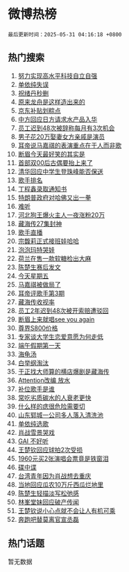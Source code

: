 # 微博热榜

`最后更新时间：2025-05-31 04:16:18 +0800`

## 热门搜索

1. [努力实现高水平科技自立自强](https://m.weibo.cn/search?containerid=100103type%3D1%26t%3D10%26q%3D%23%E5%8A%AA%E5%8A%9B%E5%AE%9E%E7%8E%B0%E9%AB%98%E6%B0%B4%E5%B9%B3%E7%A7%91%E6%8A%80%E8%87%AA%E7%AB%8B%E8%87%AA%E5%BC%BA%23&stream_entry_id=51&isnewpage=1&extparam=seat%3D1%26cate%3D10103%26q%3D%2523%25E5%258A%25AA%25E5%258A%259B%25E5%25AE%259E%25E7%258E%25B0%25E9%25AB%2598%25E6%25B0%25B4%25E5%25B9%25B3%25E7%25A7%2591%25E6%258A%2580%25E8%2587%25AA%25E7%25AB%258B%25E8%2587%25AA%25E5%25BC%25BA%2523%26stream_entry_id%3D51%26pos%3D0%26dgr%3D0%26c_type%3D51%26filter_type%3Drealtimehot%26display_time%3D1748636176%26pre_seqid%3D174863617690203278136)
1. [单依纯失误](https://m.weibo.cn/search?containerid=100103type%3D1%26t%3D10%26q%3D%E5%8D%95%E4%BE%9D%E7%BA%AF%E5%A4%B1%E8%AF%AF&stream_entry_id=31&isnewpage=1&extparam=seat%3D1%26cate%3D5001%26q%3D%25E5%258D%2595%25E4%25BE%259D%25E7%25BA%25AF%25E5%25A4%25B1%25E8%25AF%25AF%26dgr%3D0%26pos%3D0%26realpos%3D1%26band_rank%3D1%26stream_entry_id%3D31%26filter_type%3Drealtimehot%26flag%3D2%26c_type%3D31%26lcate%3D5001%26display_time%3D1748636176%26pre_seqid%3D174863617690203278136)
1. [祝绪丹秒删](https://m.weibo.cn/search?containerid=100103type%3D1%26t%3D10%26q%3D%E7%A5%9D%E7%BB%AA%E4%B8%B9%E7%A7%92%E5%88%A0&stream_entry_id=31&isnewpage=1&extparam=seat%3D1%26cate%3D5001%26q%3D%25E7%25A5%259D%25E7%25BB%25AA%25E4%25B8%25B9%25E7%25A7%2592%25E5%2588%25A0%26dgr%3D0%26pos%3D1%26realpos%3D2%26band_rank%3D2%26stream_entry_id%3D31%26filter_type%3Drealtimehot%26flag%3D2%26c_type%3D31%26lcate%3D5001%26display_time%3D1748636176%26pre_seqid%3D174863617690203278136)
1. [原来龙舟是这样造出来的](https://m.weibo.cn/search?containerid=100103type%3D1%26t%3D10%26q%3D%23%E5%8E%9F%E6%9D%A5%E9%BE%99%E8%88%9F%E6%98%AF%E8%BF%99%E6%A0%B7%E9%80%A0%E5%87%BA%E6%9D%A5%E7%9A%84%23&stream_entry_id=31&isnewpage=1&extparam=seat%3D1%26cate%3D5001%26q%3D%2523%25E5%258E%259F%25E6%259D%25A5%25E9%25BE%2599%25E8%2588%259F%25E6%2598%25AF%25E8%25BF%2599%25E6%25A0%25B7%25E9%2580%25A0%25E5%2587%25BA%25E6%259D%25A5%25E7%259A%2584%2523%26dgr%3D0%26pos%3D2%26realpos%3D3%26band_rank%3D3%26stream_entry_id%3D31%26filter_type%3Drealtimehot%26flag%3D0%26c_type%3D31%26lcate%3D5001%26display_time%3D1748636176%26pre_seqid%3D174863617690203278136)
1. [京东补贴划粽点](https://m.weibo.cn/search?containerid=100103type%3D1%26t%3D10%26q%3D%23%E4%BA%AC%E4%B8%9C%E8%A1%A5%E8%B4%B4%E5%88%92%E7%B2%BD%E7%82%B9%23&stream_entry_id=31&isnewpage=1&extparam=seat%3D1%26cate%3D5001%26is_ad_pos%3D1%26q%3D%2523%25E4%25BA%25AC%25E4%25B8%259C%25E8%25A1%25A5%25E8%25B4%25B4%25E5%2588%2592%25E7%25B2%25BD%25E7%2582%25B9%2523%26stream_entry_id%3D31%26adid%3D288505%26dgr%3D0%26band_rank%3D4%26topic_ad%3D1%26filter_type%3Drealtimehot%26pos%3D3%26c_type%3D31%26lcate%3D5001%26display_time%3D1748636176%26pre_seqid%3D174863617690203278136)
1. [中方回应日方请求水产品入华](https://m.weibo.cn/search?containerid=100103type%3D1%26t%3D10%26q%3D%23%E4%B8%AD%E6%96%B9%E5%9B%9E%E5%BA%94%E6%97%A5%E6%96%B9%E8%AF%B7%E6%B1%82%E6%B0%B4%E4%BA%A7%E5%93%81%E5%85%A5%E5%8D%8E%23&stream_entry_id=31&isnewpage=1&extparam=seat%3D1%26cate%3D5001%26q%3D%2523%25E4%25B8%25AD%25E6%2596%25B9%25E5%259B%259E%25E5%25BA%2594%25E6%2597%25A5%25E6%2596%25B9%25E8%25AF%25B7%25E6%25B1%2582%25E6%25B0%25B4%25E4%25BA%25A7%25E5%2593%2581%25E5%2585%25A5%25E5%258D%258E%2523%26dgr%3D0%26pos%3D4%26realpos%3D4%26band_rank%3D4%26stream_entry_id%3D31%26filter_type%3Drealtimehot%26flag%3D0%26c_type%3D31%26lcate%3D5001%26display_time%3D1748636176%26pre_seqid%3D174863617690203278136)
1. [员工迟到48次被辞称每月有3次机会](https://m.weibo.cn/search?containerid=100103type%3D1%26t%3D10%26q%3D%23%E5%91%98%E5%B7%A5%E8%BF%9F%E5%88%B048%E6%AC%A1%E8%A2%AB%E8%BE%9E%E7%A7%B0%E6%AF%8F%E6%9C%88%E6%9C%893%E6%AC%A1%E6%9C%BA%E4%BC%9A%23&stream_entry_id=31&isnewpage=1&extparam=seat%3D1%26cate%3D5001%26q%3D%2523%25E5%2591%2598%25E5%25B7%25A5%25E8%25BF%259F%25E5%2588%25B048%25E6%25AC%25A1%25E8%25A2%25AB%25E8%25BE%259E%25E7%25A7%25B0%25E6%25AF%258F%25E6%259C%2588%25E6%259C%25893%25E6%25AC%25A1%25E6%259C%25BA%25E4%25BC%259A%2523%26dgr%3D0%26pos%3D5%26realpos%3D5%26band_rank%3D5%26stream_entry_id%3D31%26filter_type%3Drealtimehot%26flag%3D0%26c_type%3D31%26lcate%3D5001%26display_time%3D1748636176%26pre_seqid%3D174863617690203278136)
1. [男子花20万娶妻女方亲戚是演员](https://m.weibo.cn/search?containerid=100103type%3D1%26t%3D10%26q%3D%23%E7%94%B7%E5%AD%90%E8%8A%B120%E4%B8%87%E5%A8%B6%E5%A6%BB%E5%A5%B3%E6%96%B9%E4%BA%B2%E6%88%9A%E6%98%AF%E6%BC%94%E5%91%98%23&stream_entry_id=31&isnewpage=1&extparam=seat%3D1%26cate%3D5001%26q%3D%2523%25E7%2594%25B7%25E5%25AD%2590%25E8%258A%25B120%25E4%25B8%2587%25E5%25A8%25B6%25E5%25A6%25BB%25E5%25A5%25B3%25E6%2596%25B9%25E4%25BA%25B2%25E6%2588%259A%25E6%2598%25AF%25E6%25BC%2594%25E5%2591%2598%2523%26dgr%3D0%26pos%3D6%26realpos%3D6%26band_rank%3D6%26stream_entry_id%3D31%26filter_type%3Drealtimehot%26flag%3D0%26c_type%3D31%26lcate%3D5001%26display_time%3D1748636176%26pre_seqid%3D174863617690203278136)
1. [耳帝说马嘉祺的表演重点在于人而非歌](https://m.weibo.cn/search?containerid=100103type%3D1%26t%3D10%26q%3D%23%E8%80%B3%E5%B8%9D%E8%AF%B4%E9%A9%AC%E5%98%89%E7%A5%BA%E7%9A%84%E8%A1%A8%E6%BC%94%E9%87%8D%E7%82%B9%E5%9C%A8%E4%BA%8E%E4%BA%BA%E8%80%8C%E9%9D%9E%E6%AD%8C%23&stream_entry_id=31&isnewpage=1&extparam=seat%3D1%26cate%3D5001%26q%3D%2523%25E8%2580%25B3%25E5%25B8%259D%25E8%25AF%25B4%25E9%25A9%25AC%25E5%2598%2589%25E7%25A5%25BA%25E7%259A%2584%25E8%25A1%25A8%25E6%25BC%2594%25E9%2587%258D%25E7%2582%25B9%25E5%259C%25A8%25E4%25BA%258E%25E4%25BA%25BA%25E8%2580%258C%25E9%259D%259E%25E6%25AD%258C%2523%26dgr%3D0%26pos%3D7%26realpos%3D7%26band_rank%3D7%26stream_entry_id%3D31%26filter_type%3Drealtimehot%26flag%3D2%26c_type%3D31%26lcate%3D5001%26display_time%3D1748636176%26pre_seqid%3D174863617690203278136)
1. [断眉今天最好笑的其实是](https://m.weibo.cn/search?containerid=100103type%3D1%26t%3D10%26q%3D%E6%96%AD%E7%9C%89%E4%BB%8A%E5%A4%A9%E6%9C%80%E5%A5%BD%E7%AC%91%E7%9A%84%E5%85%B6%E5%AE%9E%E6%98%AF&stream_entry_id=31&isnewpage=1&extparam=seat%3D1%26cate%3D5001%26q%3D%25E6%2596%25AD%25E7%259C%2589%25E4%25BB%258A%25E5%25A4%25A9%25E6%259C%2580%25E5%25A5%25BD%25E7%25AC%2591%25E7%259A%2584%25E5%2585%25B6%25E5%25AE%259E%25E6%2598%25AF%26dgr%3D0%26pos%3D8%26realpos%3D8%26band_rank%3D8%26stream_entry_id%3D31%26filter_type%3Drealtimehot%26flag%3D2%26c_type%3D31%26lcate%3D5001%26display_time%3D1748636176%26pre_seqid%3D174863617690203278136)
1. [首部双00后古偶要抬上来了](https://m.weibo.cn/search?containerid=100103type%3D1%26t%3D10%26q%3D%E9%A6%96%E9%83%A8%E5%8F%8C00%E5%90%8E%E5%8F%A4%E5%81%B6%E8%A6%81%E6%8A%AC%E4%B8%8A%E6%9D%A5%E4%BA%86&stream_entry_id=31&isnewpage=1&extparam=seat%3D1%26cate%3D5001%26q%3D%25E9%25A6%2596%25E9%2583%25A8%25E5%258F%258C00%25E5%2590%258E%25E5%258F%25A4%25E5%2581%25B6%25E8%25A6%2581%25E6%258A%25AC%25E4%25B8%258A%25E6%259D%25A5%25E4%25BA%2586%26dgr%3D0%26pos%3D9%26realpos%3D9%26band_rank%3D9%26stream_entry_id%3D31%26filter_type%3Drealtimehot%26flag%3D2%26c_type%3D31%26lcate%3D5001%26display_time%3D1748636176%26pre_seqid%3D174863617690203278136)
1. [清华回应中学生登珠峰能否保送](https://m.weibo.cn/search?containerid=100103type%3D1%26t%3D10%26q%3D%23%E6%B8%85%E5%8D%8E%E5%9B%9E%E5%BA%94%E4%B8%AD%E5%AD%A6%E7%94%9F%E7%99%BB%E7%8F%A0%E5%B3%B0%E8%83%BD%E5%90%A6%E4%BF%9D%E9%80%81%23&stream_entry_id=31&isnewpage=1&extparam=seat%3D1%26cate%3D5001%26q%3D%2523%25E6%25B8%2585%25E5%258D%258E%25E5%259B%259E%25E5%25BA%2594%25E4%25B8%25AD%25E5%25AD%25A6%25E7%2594%259F%25E7%2599%25BB%25E7%258F%25A0%25E5%25B3%25B0%25E8%2583%25BD%25E5%2590%25A6%25E4%25BF%259D%25E9%2580%2581%2523%26dgr%3D0%26pos%3D10%26realpos%3D10%26band_rank%3D10%26stream_entry_id%3D31%26filter_type%3Drealtimehot%26flag%3D0%26c_type%3D31%26lcate%3D5001%26display_time%3D1748636176%26pre_seqid%3D174863617690203278136)
1. [歌手排名](https://m.weibo.cn/search?containerid=100103type%3D1%26t%3D10%26q%3D%E6%AD%8C%E6%89%8B%E6%8E%92%E5%90%8D&stream_entry_id=31&isnewpage=1&extparam=seat%3D1%26cate%3D5001%26q%3D%25E6%25AD%258C%25E6%2589%258B%25E6%258E%2592%25E5%2590%258D%26dgr%3D0%26pos%3D11%26realpos%3D11%26band_rank%3D11%26stream_entry_id%3D31%26filter_type%3Drealtimehot%26flag%3D0%26c_type%3D31%26lcate%3D5001%26display_time%3D1748636176%26pre_seqid%3D174863617690203278136)
1. [丁程鑫录取通知书](https://m.weibo.cn/search?containerid=100103type%3D1%26t%3D10%26q%3D%23%E4%B8%81%E7%A8%8B%E9%91%AB%E5%BD%95%E5%8F%96%E9%80%9A%E7%9F%A5%E4%B9%A6%23&stream_entry_id=31&isnewpage=1&extparam=seat%3D1%26cate%3D5001%26q%3D%2523%25E4%25B8%2581%25E7%25A8%258B%25E9%2591%25AB%25E5%25BD%2595%25E5%258F%2596%25E9%2580%259A%25E7%259F%25A5%25E4%25B9%25A6%2523%26dgr%3D0%26pos%3D12%26realpos%3D12%26band_rank%3D12%26stream_entry_id%3D31%26filter_type%3Drealtimehot%26flag%3D2%26c_type%3D31%26lcate%3D5001%26display_time%3D1748636176%26pre_seqid%3D174863617690203278136)
1. [特朗普政府对哈佛又出一拳](https://m.weibo.cn/search?containerid=100103type%3D1%26t%3D10%26q%3D%23%E7%89%B9%E6%9C%97%E6%99%AE%E6%94%BF%E5%BA%9C%E5%AF%B9%E5%93%88%E4%BD%9B%E5%8F%88%E5%87%BA%E4%B8%80%E6%8B%B3%23&stream_entry_id=31&isnewpage=1&extparam=seat%3D1%26cate%3D5001%26q%3D%2523%25E7%2589%25B9%25E6%259C%2597%25E6%2599%25AE%25E6%2594%25BF%25E5%25BA%259C%25E5%25AF%25B9%25E5%2593%2588%25E4%25BD%259B%25E5%258F%2588%25E5%2587%25BA%25E4%25B8%2580%25E6%258B%25B3%2523%26dgr%3D0%26pos%3D13%26realpos%3D13%26band_rank%3D13%26stream_entry_id%3D31%26filter_type%3Drealtimehot%26flag%3D0%26c_type%3D31%26lcate%3D5001%26display_time%3D1748636176%26pre_seqid%3D174863617690203278136)
1. [难听](https://m.weibo.cn/search?containerid=100103type%3D1%26t%3D10%26q%3D%E9%9A%BE%E5%90%AC&stream_entry_id=31&isnewpage=1&extparam=seat%3D1%26cate%3D5001%26q%3D%25E9%259A%25BE%25E5%2590%25AC%26dgr%3D0%26pos%3D14%26realpos%3D14%26band_rank%3D14%26stream_entry_id%3D31%26filter_type%3Drealtimehot%26flag%3D0%26c_type%3D31%26lcate%3D5001%26display_time%3D1748636176%26pre_seqid%3D174863617690203278136)
1. [河北狗王爆火主人一夜涨粉20万](https://m.weibo.cn/search?containerid=100103type%3D1%26t%3D10%26q%3D%23%E6%B2%B3%E5%8C%97%E7%8B%97%E7%8E%8B%E7%88%86%E7%81%AB%E4%B8%BB%E4%BA%BA%E4%B8%80%E5%A4%9C%E6%B6%A8%E7%B2%8920%E4%B8%87%23&stream_entry_id=31&isnewpage=1&extparam=seat%3D1%26cate%3D5001%26q%3D%2523%25E6%25B2%25B3%25E5%258C%2597%25E7%258B%2597%25E7%258E%258B%25E7%2588%2586%25E7%2581%25AB%25E4%25B8%25BB%25E4%25BA%25BA%25E4%25B8%2580%25E5%25A4%259C%25E6%25B6%25A8%25E7%25B2%258920%25E4%25B8%2587%2523%26dgr%3D0%26pos%3D15%26realpos%3D15%26band_rank%3D15%26stream_entry_id%3D31%26filter_type%3Drealtimehot%26flag%3D0%26c_type%3D31%26lcate%3D5001%26display_time%3D1748636176%26pre_seqid%3D174863617690203278136)
1. [藏海传27集封神](https://m.weibo.cn/search?containerid=100103type%3D1%26t%3D10%26q%3D%23%E8%97%8F%E6%B5%B7%E4%BC%A027%E9%9B%86%E5%B0%81%E7%A5%9E%23&stream_entry_id=31&isnewpage=1&extparam=seat%3D1%26cate%3D5001%26q%3D%2523%25E8%2597%258F%25E6%25B5%25B7%25E4%25BC%25A027%25E9%259B%2586%25E5%25B0%2581%25E7%25A5%259E%2523%26dgr%3D0%26pos%3D16%26realpos%3D16%26band_rank%3D16%26stream_entry_id%3D31%26filter_type%3Drealtimehot%26flag%3D0%26c_type%3D31%26lcate%3D5001%26display_time%3D1748636176%26pre_seqid%3D174863617690203278136)
1. [歌手直播](https://m.weibo.cn/search?containerid=100103type%3D1%26t%3D10%26q%3D%E6%AD%8C%E6%89%8B%E7%9B%B4%E6%92%AD&stream_entry_id=31&isnewpage=1&extparam=seat%3D1%26cate%3D5001%26q%3D%25E6%25AD%258C%25E6%2589%258B%25E7%259B%25B4%25E6%2592%25AD%26dgr%3D0%26pos%3D17%26realpos%3D17%26band_rank%3D17%26stream_entry_id%3D31%26filter_type%3Drealtimehot%26flag%3D0%26c_type%3D31%26lcate%3D5001%26display_time%3D1748636176%26pre_seqid%3D174863617690203278136)
1. [宗馥莉正式接班娃哈哈](https://m.weibo.cn/search?containerid=100103type%3D1%26t%3D10%26q%3D%23%E5%AE%97%E9%A6%A5%E8%8E%89%E6%AD%A3%E5%BC%8F%E6%8E%A5%E7%8F%AD%E5%A8%83%E5%93%88%E5%93%88%23&stream_entry_id=31&isnewpage=1&extparam=seat%3D1%26cate%3D5001%26q%3D%2523%25E5%25AE%2597%25E9%25A6%25A5%25E8%258E%2589%25E6%25AD%25A3%25E5%25BC%258F%25E6%258E%25A5%25E7%258F%25AD%25E5%25A8%2583%25E5%2593%2588%25E5%2593%2588%2523%26dgr%3D0%26pos%3D18%26realpos%3D18%26band_rank%3D18%26stream_entry_id%3D31%26filter_type%3Drealtimehot%26flag%3D0%26c_type%3D31%26lcate%3D5001%26display_time%3D1748636176%26pre_seqid%3D174863617690203278136)
1. [泡泡玛特哭娃](https://m.weibo.cn/search?containerid=100103type%3D1%26t%3D10%26q%3D%E6%B3%A1%E6%B3%A1%E7%8E%9B%E7%89%B9%E5%93%AD%E5%A8%83&stream_entry_id=31&isnewpage=1&extparam=seat%3D1%26cate%3D5001%26q%3D%25E6%25B3%25A1%25E6%25B3%25A1%25E7%258E%259B%25E7%2589%25B9%25E5%2593%25AD%25E5%25A8%2583%26dgr%3D0%26pos%3D19%26realpos%3D19%26band_rank%3D19%26stream_entry_id%3D31%26filter_type%3Drealtimehot%26flag%3D0%26c_type%3D31%26lcate%3D5001%26display_time%3D1748636176%26pre_seqid%3D174863617690203278136)
1. [荷兰在售一款软糖检出大麻](https://m.weibo.cn/search?containerid=100103type%3D1%26t%3D10%26q%3D%23%E8%8D%B7%E5%85%B0%E5%9C%A8%E5%94%AE%E4%B8%80%E6%AC%BE%E8%BD%AF%E7%B3%96%E6%A3%80%E5%87%BA%E5%A4%A7%E9%BA%BB%23&stream_entry_id=31&isnewpage=1&extparam=seat%3D1%26cate%3D5001%26q%3D%2523%25E8%258D%25B7%25E5%2585%25B0%25E5%259C%25A8%25E5%2594%25AE%25E4%25B8%2580%25E6%25AC%25BE%25E8%25BD%25AF%25E7%25B3%2596%25E6%25A3%2580%25E5%2587%25BA%25E5%25A4%25A7%25E9%25BA%25BB%2523%26dgr%3D0%26pos%3D20%26realpos%3D20%26band_rank%3D20%26stream_entry_id%3D31%26filter_type%3Drealtimehot%26flag%3D1%26c_type%3D31%26lcate%3D5001%26display_time%3D1748636176%26pre_seqid%3D174863617690203278136)
1. [陈楚生赛后发文](https://m.weibo.cn/search?containerid=100103type%3D1%26t%3D10%26q%3D%23%E9%99%88%E6%A5%9A%E7%94%9F%E8%B5%9B%E5%90%8E%E5%8F%91%E6%96%87%23&stream_entry_id=31&isnewpage=1&extparam=seat%3D1%26cate%3D5001%26q%3D%2523%25E9%2599%2588%25E6%25A5%259A%25E7%2594%259F%25E8%25B5%259B%25E5%2590%258E%25E5%258F%2591%25E6%2596%2587%2523%26dgr%3D0%26pos%3D21%26realpos%3D21%26band_rank%3D21%26stream_entry_id%3D31%26filter_type%3Drealtimehot%26flag%3D0%26c_type%3D31%26lcate%3D5001%26display_time%3D1748636176%26pre_seqid%3D174863617690203278136)
1. [今天星期五](https://m.weibo.cn/search?containerid=100103type%3D1%26t%3D10%26q%3D%23%E4%BB%8A%E5%A4%A9%E6%98%9F%E6%9C%9F%E4%BA%94%23&stream_entry_id=31&isnewpage=1&extparam=seat%3D1%26cate%3D5001%26q%3D%2523%25E4%25BB%258A%25E5%25A4%25A9%25E6%2598%259F%25E6%259C%259F%25E4%25BA%2594%2523%26dgr%3D0%26pos%3D22%26realpos%3D22%26band_rank%3D22%26stream_entry_id%3D31%26filter_type%3Drealtimehot%26flag%3D0%26c_type%3D31%26lcate%3D5001%26display_time%3D1748636176%26pre_seqid%3D174863617690203278136)
1. [马嘉祺被做局了](https://m.weibo.cn/search?containerid=100103type%3D1%26t%3D10%26q%3D%E9%A9%AC%E5%98%89%E7%A5%BA%E8%A2%AB%E5%81%9A%E5%B1%80%E4%BA%86&stream_entry_id=31&isnewpage=1&extparam=seat%3D1%26cate%3D5001%26q%3D%25E9%25A9%25AC%25E5%2598%2589%25E7%25A5%25BA%25E8%25A2%25AB%25E5%2581%259A%25E5%25B1%2580%25E4%25BA%2586%26dgr%3D0%26pos%3D23%26realpos%3D23%26band_rank%3D23%26stream_entry_id%3D31%26filter_type%3Drealtimehot%26flag%3D0%26c_type%3D31%26lcate%3D5001%26display_time%3D1748636176%26pre_seqid%3D174863617690203278136)
1. [耳帝评歌手第3期](https://m.weibo.cn/search?containerid=100103type%3D1%26t%3D10%26q%3D%E8%80%B3%E5%B8%9D%E8%AF%84%E6%AD%8C%E6%89%8B%E7%AC%AC3%E6%9C%9F&stream_entry_id=31&isnewpage=1&extparam=seat%3D1%26cate%3D5001%26q%3D%25E8%2580%25B3%25E5%25B8%259D%25E8%25AF%2584%25E6%25AD%258C%25E6%2589%258B%25E7%25AC%25AC3%25E6%259C%259F%26dgr%3D0%26pos%3D24%26realpos%3D24%26band_rank%3D24%26stream_entry_id%3D31%26filter_type%3Drealtimehot%26flag%3D0%26c_type%3D31%26lcate%3D5001%26display_time%3D1748636176%26pre_seqid%3D174863617690203278136)
1. [藏海传收视率](https://m.weibo.cn/search?containerid=100103type%3D1%26t%3D10%26q%3D%23%E8%97%8F%E6%B5%B7%E4%BC%A0%E6%94%B6%E8%A7%86%E7%8E%87%23&stream_entry_id=31&isnewpage=1&extparam=seat%3D1%26cate%3D5001%26q%3D%2523%25E8%2597%258F%25E6%25B5%25B7%25E4%25BC%25A0%25E6%2594%25B6%25E8%25A7%2586%25E7%258E%2587%2523%26dgr%3D0%26pos%3D25%26realpos%3D25%26band_rank%3D25%26stream_entry_id%3D31%26filter_type%3Drealtimehot%26flag%3D0%26c_type%3D31%26lcate%3D5001%26display_time%3D1748636176%26pre_seqid%3D174863617690203278136)
1. [员工2年迟到48次被开索赔遭驳回](https://m.weibo.cn/search?containerid=100103type%3D1%26t%3D10%26q%3D%23%E5%91%98%E5%B7%A52%E5%B9%B4%E8%BF%9F%E5%88%B048%E6%AC%A1%E8%A2%AB%E5%BC%80%E7%B4%A2%E8%B5%94%E9%81%AD%E9%A9%B3%E5%9B%9E%23&stream_entry_id=31&isnewpage=1&extparam=seat%3D1%26cate%3D5001%26q%3D%2523%25E5%2591%2598%25E5%25B7%25A52%25E5%25B9%25B4%25E8%25BF%259F%25E5%2588%25B048%25E6%25AC%25A1%25E8%25A2%25AB%25E5%25BC%2580%25E7%25B4%25A2%25E8%25B5%2594%25E9%2581%25AD%25E9%25A9%25B3%25E5%259B%259E%2523%26dgr%3D0%26pos%3D26%26realpos%3D26%26band_rank%3D26%26stream_entry_id%3D31%26filter_type%3Drealtimehot%26flag%3D0%26c_type%3D31%26lcate%3D5001%26display_time%3D1748636176%26pre_seqid%3D174863617690203278136)
1. [断眉上来就唱see you again](https://m.weibo.cn/search?containerid=100103type%3D1%26t%3D10%26q%3D%E6%96%AD%E7%9C%89%E4%B8%8A%E6%9D%A5%E5%B0%B1%E5%94%B1see+you+again&stream_entry_id=31&isnewpage=1&extparam=seat%3D1%26cate%3D5001%26q%3D%25E6%2596%25AD%25E7%259C%2589%25E4%25B8%258A%25E6%259D%25A5%25E5%25B0%25B1%25E5%2594%25B1see%2520you%2520again%26dgr%3D0%26pos%3D27%26realpos%3D27%26band_rank%3D27%26stream_entry_id%3D31%26filter_type%3Drealtimehot%26flag%3D0%26c_type%3D31%26lcate%3D5001%26display_time%3D1748636176%26pre_seqid%3D174863617690203278136)
1. [尊界S800价格](https://m.weibo.cn/search?containerid=100103type%3D1%26t%3D10%26q%3D%E5%B0%8A%E7%95%8CS800%E4%BB%B7%E6%A0%BC&stream_entry_id=31&isnewpage=1&extparam=seat%3D1%26cate%3D5001%26q%3D%25E5%25B0%258A%25E7%2595%258CS800%25E4%25BB%25B7%25E6%25A0%25BC%26dgr%3D0%26pos%3D28%26realpos%3D28%26band_rank%3D28%26stream_entry_id%3D31%26filter_type%3Drealtimehot%26flag%3D0%26c_type%3D31%26lcate%3D5001%26display_time%3D1748636176%26pre_seqid%3D174863617690203278136)
1. [专家谈大学生恋爱意愿为何走低](https://m.weibo.cn/search?containerid=100103type%3D1%26t%3D10%26q%3D%23%E4%B8%93%E5%AE%B6%E8%B0%88%E5%A4%A7%E5%AD%A6%E7%94%9F%E6%81%8B%E7%88%B1%E6%84%8F%E6%84%BF%E4%B8%BA%E4%BD%95%E8%B5%B0%E4%BD%8E%23&stream_entry_id=31&isnewpage=1&extparam=seat%3D1%26cate%3D5001%26q%3D%2523%25E4%25B8%2593%25E5%25AE%25B6%25E8%25B0%2588%25E5%25A4%25A7%25E5%25AD%25A6%25E7%2594%259F%25E6%2581%258B%25E7%2588%25B1%25E6%2584%258F%25E6%2584%25BF%25E4%25B8%25BA%25E4%25BD%2595%25E8%25B5%25B0%25E4%25BD%258E%2523%26dgr%3D0%26pos%3D29%26realpos%3D29%26band_rank%3D29%26stream_entry_id%3D31%26filter_type%3Drealtimehot%26flag%3D0%26c_type%3D31%26lcate%3D5001%26display_time%3D1748636176%26pre_seqid%3D174863617690203278136)
1. [端午假期第一天](https://m.weibo.cn/search?containerid=100103type%3D1%26t%3D10%26q%3D%23%E7%AB%AF%E5%8D%88%E5%81%87%E6%9C%9F%E7%AC%AC%E4%B8%80%E5%A4%A9%23&stream_entry_id=31&isnewpage=1&extparam=seat%3D1%26cate%3D5001%26q%3D%2523%25E7%25AB%25AF%25E5%258D%2588%25E5%2581%2587%25E6%259C%259F%25E7%25AC%25AC%25E4%25B8%2580%25E5%25A4%25A9%2523%26dgr%3D0%26pos%3D30%26realpos%3D30%26band_rank%3D30%26stream_entry_id%3D31%26filter_type%3Drealtimehot%26flag%3D0%26c_type%3D31%26lcate%3D5001%26display_time%3D1748636176%26pre_seqid%3D174863617690203278136)
1. [海龟汤](https://m.weibo.cn/search?containerid=100103type%3D1%26t%3D10%26q%3D%E6%B5%B7%E9%BE%9F%E6%B1%A4&stream_entry_id=31&isnewpage=1&extparam=seat%3D1%26cate%3D5001%26q%3D%25E6%25B5%25B7%25E9%25BE%259F%25E6%25B1%25A4%26dgr%3D0%26pos%3D31%26realpos%3D31%26band_rank%3D31%26stream_entry_id%3D31%26filter_type%3Drealtimehot%26flag%3D1%26c_type%3D31%26lcate%3D5001%26display_time%3D1748636176%26pre_seqid%3D174863617690203278136)
1. [白举纲淘汰](https://m.weibo.cn/search?containerid=100103type%3D1%26t%3D10%26q%3D%E7%99%BD%E4%B8%BE%E7%BA%B2%E6%B7%98%E6%B1%B0&stream_entry_id=31&isnewpage=1&extparam=seat%3D1%26cate%3D5001%26q%3D%25E7%2599%25BD%25E4%25B8%25BE%25E7%25BA%25B2%25E6%25B7%2598%25E6%25B1%25B0%26dgr%3D0%26pos%3D32%26realpos%3D32%26band_rank%3D32%26stream_entry_id%3D31%26filter_type%3Drealtimehot%26flag%3D0%26c_type%3D31%26lcate%3D5001%26display_time%3D1748636176%26pre_seqid%3D174863617690203278136)
1. [于正找大师算的横店爆剧是藏海传](https://m.weibo.cn/search?containerid=100103type%3D1%26t%3D10%26q%3D%E4%BA%8E%E6%AD%A3%E6%89%BE%E5%A4%A7%E5%B8%88%E7%AE%97%E7%9A%84%E6%A8%AA%E5%BA%97%E7%88%86%E5%89%A7%E6%98%AF%E8%97%8F%E6%B5%B7%E4%BC%A0&stream_entry_id=31&isnewpage=1&extparam=seat%3D1%26cate%3D5001%26q%3D%25E4%25BA%258E%25E6%25AD%25A3%25E6%2589%25BE%25E5%25A4%25A7%25E5%25B8%2588%25E7%25AE%2597%25E7%259A%2584%25E6%25A8%25AA%25E5%25BA%2597%25E7%2588%2586%25E5%2589%25A7%25E6%2598%25AF%25E8%2597%258F%25E6%25B5%25B7%25E4%25BC%25A0%26dgr%3D0%26pos%3D33%26realpos%3D33%26band_rank%3D33%26stream_entry_id%3D31%26filter_type%3Drealtimehot%26flag%3D0%26c_type%3D31%26lcate%3D5001%26display_time%3D1748636176%26pre_seqid%3D174863617690203278136)
1. [Attention改编 放水](https://m.weibo.cn/search?containerid=100103type%3D1%26t%3D10%26q%3DAttention%E6%94%B9%E7%BC%96+%E6%94%BE%E6%B0%B4&stream_entry_id=31&isnewpage=1&extparam=seat%3D1%26cate%3D5001%26q%3DAttention%25E6%2594%25B9%25E7%25BC%2596%2520%25E6%2594%25BE%25E6%25B0%25B4%26dgr%3D0%26pos%3D34%26realpos%3D34%26band_rank%3D34%26stream_entry_id%3D31%26filter_type%3Drealtimehot%26flag%3D0%26c_type%3D31%26lcate%3D5001%26display_time%3D1748636176%26pre_seqid%3D174863617690203278136)
1. [补位歌手是谁](https://m.weibo.cn/search?containerid=100103type%3D1%26t%3D10%26q%3D%E8%A1%A5%E4%BD%8D%E6%AD%8C%E6%89%8B%E6%98%AF%E8%B0%81&stream_entry_id=31&isnewpage=1&extparam=seat%3D1%26cate%3D5001%26q%3D%25E8%25A1%25A5%25E4%25BD%258D%25E6%25AD%258C%25E6%2589%258B%25E6%2598%25AF%25E8%25B0%2581%26dgr%3D0%26pos%3D35%26realpos%3D35%26band_rank%3D35%26stream_entry_id%3D31%26filter_type%3Drealtimehot%26flag%3D0%26c_type%3D31%26lcate%3D5001%26display_time%3D1748636176%26pre_seqid%3D174863617690203278136)
1. [常吃劣质碳水的人衰老更快](https://m.weibo.cn/search?containerid=100103type%3D1%26t%3D10%26q%3D%23%E5%B8%B8%E5%90%83%E5%8A%A3%E8%B4%A8%E7%A2%B3%E6%B0%B4%E7%9A%84%E4%BA%BA%E8%A1%B0%E8%80%81%E6%9B%B4%E5%BF%AB%23&stream_entry_id=31&isnewpage=1&extparam=seat%3D1%26cate%3D5001%26q%3D%2523%25E5%25B8%25B8%25E5%2590%2583%25E5%258A%25A3%25E8%25B4%25A8%25E7%25A2%25B3%25E6%25B0%25B4%25E7%259A%2584%25E4%25BA%25BA%25E8%25A1%25B0%25E8%2580%2581%25E6%259B%25B4%25E5%25BF%25AB%2523%26dgr%3D0%26pos%3D36%26realpos%3D36%26band_rank%3D36%26stream_entry_id%3D31%26filter_type%3Drealtimehot%26flag%3D0%26c_type%3D31%26lcate%3D5001%26display_time%3D1748636176%26pre_seqid%3D174863617690203278136)
1. [什么样的痣很危险需要切](https://m.weibo.cn/search?containerid=100103type%3D1%26t%3D10%26q%3D%23%E4%BB%80%E4%B9%88%E6%A0%B7%E7%9A%84%E7%97%A3%E5%BE%88%E5%8D%B1%E9%99%A9%E9%9C%80%E8%A6%81%E5%88%87%23&stream_entry_id=31&isnewpage=1&extparam=seat%3D1%26cate%3D5001%26q%3D%2523%25E4%25BB%2580%25E4%25B9%2588%25E6%25A0%25B7%25E7%259A%2584%25E7%2597%25A3%25E5%25BE%2588%25E5%258D%25B1%25E9%2599%25A9%25E9%259C%2580%25E8%25A6%2581%25E5%2588%2587%2523%26dgr%3D0%26pos%3D37%26realpos%3D37%26band_rank%3D37%26stream_entry_id%3D31%26filter_type%3Drealtimehot%26flag%3D0%26c_type%3D31%26lcate%3D5001%26display_time%3D1748636176%26pre_seqid%3D174863617690203278136)
1. [山东郓城一公司多人落入清洗池](https://m.weibo.cn/search?containerid=100103type%3D1%26t%3D10%26q%3D%23%E5%B1%B1%E4%B8%9C%E9%83%93%E5%9F%8E%E4%B8%80%E5%85%AC%E5%8F%B8%E5%A4%9A%E4%BA%BA%E8%90%BD%E5%85%A5%E6%B8%85%E6%B4%97%E6%B1%A0%23&stream_entry_id=31&isnewpage=1&extparam=seat%3D1%26cate%3D5001%26q%3D%2523%25E5%25B1%25B1%25E4%25B8%259C%25E9%2583%2593%25E5%259F%258E%25E4%25B8%2580%25E5%2585%25AC%25E5%258F%25B8%25E5%25A4%259A%25E4%25BA%25BA%25E8%2590%25BD%25E5%2585%25A5%25E6%25B8%2585%25E6%25B4%2597%25E6%25B1%25A0%2523%26dgr%3D0%26pos%3D38%26realpos%3D38%26band_rank%3D38%26stream_entry_id%3D31%26filter_type%3Drealtimehot%26flag%3D0%26c_type%3D31%26lcate%3D5001%26display_time%3D1748636176%26pre_seqid%3D174863617690203278136)
1. [单依纯选歌](https://m.weibo.cn/search?containerid=100103type%3D1%26t%3D10%26q%3D%E5%8D%95%E4%BE%9D%E7%BA%AF%E9%80%89%E6%AD%8C&stream_entry_id=31&isnewpage=1&extparam=seat%3D1%26cate%3D5001%26q%3D%25E5%258D%2595%25E4%25BE%259D%25E7%25BA%25AF%25E9%2580%2589%25E6%25AD%258C%26dgr%3D0%26pos%3D39%26realpos%3D39%26band_rank%3D39%26stream_entry_id%3D31%26filter_type%3Drealtimehot%26flag%3D0%26c_type%3D31%26lcate%3D5001%26display_time%3D1748636176%26pre_seqid%3D174863617690203278136)
1. [肖战雪景哭戏](https://m.weibo.cn/search?containerid=100103type%3D1%26t%3D10%26q%3D%E8%82%96%E6%88%98%E9%9B%AA%E6%99%AF%E5%93%AD%E6%88%8F&stream_entry_id=31&isnewpage=1&extparam=seat%3D1%26cate%3D5001%26q%3D%25E8%2582%2596%25E6%2588%2598%25E9%259B%25AA%25E6%2599%25AF%25E5%2593%25AD%25E6%2588%258F%26dgr%3D0%26pos%3D40%26realpos%3D40%26band_rank%3D40%26stream_entry_id%3D31%26filter_type%3Drealtimehot%26flag%3D0%26c_type%3D31%26lcate%3D5001%26display_time%3D1748636176%26pre_seqid%3D174863617690203278136)
1. [GAI 不好听](https://m.weibo.cn/search?containerid=100103type%3D1%26t%3D10%26q%3DGAI+%E4%B8%8D%E5%A5%BD%E5%90%AC&stream_entry_id=31&isnewpage=1&extparam=seat%3D1%26cate%3D5001%26q%3DGAI%2520%25E4%25B8%258D%25E5%25A5%25BD%25E5%2590%25AC%26dgr%3D0%26pos%3D41%26realpos%3D41%26band_rank%3D41%26stream_entry_id%3D31%26filter_type%3Drealtimehot%26flag%3D0%26c_type%3D31%26lcate%3D5001%26display_time%3D1748636176%26pre_seqid%3D174863617690203278136)
1. [王楚钦回应球拍2次受损](https://m.weibo.cn/search?containerid=100103type%3D1%26t%3D10%26q%3D%23%E7%8E%8B%E6%A5%9A%E9%92%A6%E5%9B%9E%E5%BA%94%E7%90%83%E6%8B%8D2%E6%AC%A1%E5%8F%97%E6%8D%9F%23&stream_entry_id=31&isnewpage=1&extparam=seat%3D1%26cate%3D5001%26q%3D%2523%25E7%258E%258B%25E6%25A5%259A%25E9%2592%25A6%25E5%259B%259E%25E5%25BA%2594%25E7%2590%2583%25E6%258B%258D2%25E6%25AC%25A1%25E5%258F%2597%25E6%258D%259F%2523%26dgr%3D0%26pos%3D42%26realpos%3D42%26band_rank%3D42%26stream_entry_id%3D31%26filter_type%3Drealtimehot%26flag%3D0%26c_type%3D31%26lcate%3D5001%26display_time%3D1748636176%26pre_seqid%3D174863617690203278136)
1. [1960元买2张演唱会票竟是铁窗泪](https://m.weibo.cn/search?containerid=100103type%3D1%26t%3D10%26q%3D%231960%E5%85%83%E4%B9%B02%E5%BC%A0%E6%BC%94%E5%94%B1%E4%BC%9A%E7%A5%A8%E7%AB%9F%E6%98%AF%E9%93%81%E7%AA%97%E6%B3%AA%23&stream_entry_id=31&isnewpage=1&extparam=seat%3D1%26cate%3D5001%26q%3D%25231960%25E5%2585%2583%25E4%25B9%25B02%25E5%25BC%25A0%25E6%25BC%2594%25E5%2594%25B1%25E4%25BC%259A%25E7%25A5%25A8%25E7%25AB%259F%25E6%2598%25AF%25E9%2593%2581%25E7%25AA%2597%25E6%25B3%25AA%2523%26dgr%3D0%26pos%3D43%26realpos%3D43%26band_rank%3D43%26stream_entry_id%3D31%26filter_type%3Drealtimehot%26flag%3D0%26c_type%3D31%26lcate%3D5001%26display_time%3D1748636176%26pre_seqid%3D174863617690203278136)
1. [碟中谍](https://m.weibo.cn/search?containerid=100103type%3D1%26t%3D10%26q%3D%E7%A2%9F%E4%B8%AD%E8%B0%8D&stream_entry_id=31&isnewpage=1&extparam=seat%3D1%26cate%3D5001%26q%3D%25E7%25A2%259F%25E4%25B8%25AD%25E8%25B0%258D%26dgr%3D0%26pos%3D44%26realpos%3D44%26band_rank%3D44%26stream_entry_id%3D31%26filter_type%3Drealtimehot%26flag%3D0%26c_type%3D31%26lcate%3D5001%26display_time%3D1748636176%26pre_seqid%3D174863617690203278136)
1. [台湾青年因为肖战想去重庆](https://m.weibo.cn/search?containerid=100103type%3D1%26t%3D10%26q%3D%23%E5%8F%B0%E6%B9%BE%E9%9D%92%E5%B9%B4%E5%9B%A0%E4%B8%BA%E8%82%96%E6%88%98%E6%83%B3%E5%8E%BB%E9%87%8D%E5%BA%86%23&stream_entry_id=31&isnewpage=1&extparam=seat%3D1%26cate%3D5001%26q%3D%2523%25E5%258F%25B0%25E6%25B9%25BE%25E9%259D%2592%25E5%25B9%25B4%25E5%259B%25A0%25E4%25B8%25BA%25E8%2582%2596%25E6%2588%2598%25E6%2583%25B3%25E5%258E%25BB%25E9%2587%258D%25E5%25BA%2586%2523%26dgr%3D0%26pos%3D45%26realpos%3D45%26band_rank%3D45%26stream_entry_id%3D31%26filter_type%3Drealtimehot%26flag%3D0%26c_type%3D31%26lcate%3D5001%26display_time%3D1748636176%26pre_seqid%3D174863617690203278136)
1. [当地回应瓜农10万斤西瓜烂地里](https://m.weibo.cn/search?containerid=100103type%3D1%26t%3D10%26q%3D%23%E5%BD%93%E5%9C%B0%E5%9B%9E%E5%BA%94%E7%93%9C%E5%86%9C10%E4%B8%87%E6%96%A4%E8%A5%BF%E7%93%9C%E7%83%82%E5%9C%B0%E9%87%8C%23&stream_entry_id=31&isnewpage=1&extparam=seat%3D1%26cate%3D5001%26q%3D%2523%25E5%25BD%2593%25E5%259C%25B0%25E5%259B%259E%25E5%25BA%2594%25E7%2593%259C%25E5%2586%259C10%25E4%25B8%2587%25E6%2596%25A4%25E8%25A5%25BF%25E7%2593%259C%25E7%2583%2582%25E5%259C%25B0%25E9%2587%258C%2523%26dgr%3D0%26pos%3D46%26realpos%3D46%26band_rank%3D46%26stream_entry_id%3D31%26filter_type%3Drealtimehot%26flag%3D1%26c_type%3D31%26lcate%3D5001%26display_time%3D1748636176%26pre_seqid%3D174863617690203278136)
1. [陈楚生轻描淡写松弛感](https://m.weibo.cn/search?containerid=100103type%3D1%26t%3D10%26q%3D%23%E9%99%88%E6%A5%9A%E7%94%9F%E8%BD%BB%E6%8F%8F%E6%B7%A1%E5%86%99%E6%9D%BE%E5%BC%9B%E6%84%9F%23&stream_entry_id=31&isnewpage=1&extparam=seat%3D1%26cate%3D5001%26q%3D%2523%25E9%2599%2588%25E6%25A5%259A%25E7%2594%259F%25E8%25BD%25BB%25E6%258F%258F%25E6%25B7%25A1%25E5%2586%2599%25E6%259D%25BE%25E5%25BC%259B%25E6%2584%259F%2523%26dgr%3D0%26pos%3D47%26realpos%3D47%26band_rank%3D47%26stream_entry_id%3D31%26filter_type%3Drealtimehot%26flag%3D0%26c_type%3D31%26lcate%3D5001%26display_time%3D1748636176%26pre_seqid%3D174863617690203278136)
1. [林峯堂妹回应破产传闻](https://m.weibo.cn/search?containerid=100103type%3D1%26t%3D10%26q%3D%23%E6%9E%97%E5%B3%AF%E5%A0%82%E5%A6%B9%E5%9B%9E%E5%BA%94%E7%A0%B4%E4%BA%A7%E4%BC%A0%E9%97%BB%23&stream_entry_id=31&isnewpage=1&extparam=seat%3D1%26cate%3D5001%26q%3D%2523%25E6%259E%2597%25E5%25B3%25AF%25E5%25A0%2582%25E5%25A6%25B9%25E5%259B%259E%25E5%25BA%2594%25E7%25A0%25B4%25E4%25BA%25A7%25E4%25BC%25A0%25E9%2597%25BB%2523%26dgr%3D0%26pos%3D48%26realpos%3D48%26band_rank%3D48%26stream_entry_id%3D31%26filter_type%3Drealtimehot%26flag%3D0%26c_type%3D31%26lcate%3D5001%26display_time%3D1748636176%26pre_seqid%3D174863617690203278136)
1. [王楚钦说小心点就不会让人有机可乘](https://m.weibo.cn/search?containerid=100103type%3D1%26t%3D10%26q%3D%23%E7%8E%8B%E6%A5%9A%E9%92%A6%E8%AF%B4%E5%B0%8F%E5%BF%83%E7%82%B9%E5%B0%B1%E4%B8%8D%E4%BC%9A%E8%AE%A9%E4%BA%BA%E6%9C%89%E6%9C%BA%E5%8F%AF%E4%B9%98%23&stream_entry_id=31&isnewpage=1&extparam=seat%3D1%26cate%3D5001%26q%3D%2523%25E7%258E%258B%25E6%25A5%259A%25E9%2592%25A6%25E8%25AF%25B4%25E5%25B0%258F%25E5%25BF%2583%25E7%2582%25B9%25E5%25B0%25B1%25E4%25B8%258D%25E4%25BC%259A%25E8%25AE%25A9%25E4%25BA%25BA%25E6%259C%2589%25E6%259C%25BA%25E5%258F%25AF%25E4%25B9%2598%2523%26dgr%3D0%26pos%3D49%26realpos%3D49%26band_rank%3D49%26stream_entry_id%3D31%26filter_type%3Drealtimehot%26flag%3D0%26c_type%3D31%26lcate%3D5001%26display_time%3D1748636176%26pre_seqid%3D174863617690203278136)
1. [奔跑吧替莫离官宣丞磊](https://m.weibo.cn/search?containerid=100103type%3D1%26t%3D10%26q%3D%23%E5%A5%94%E8%B7%91%E5%90%A7%E6%9B%BF%E8%8E%AB%E7%A6%BB%E5%AE%98%E5%AE%A3%E4%B8%9E%E7%A3%8A%23&stream_entry_id=31&isnewpage=1&extparam=seat%3D1%26cate%3D5001%26q%3D%2523%25E5%25A5%2594%25E8%25B7%2591%25E5%2590%25A7%25E6%259B%25BF%25E8%258E%25AB%25E7%25A6%25BB%25E5%25AE%2598%25E5%25AE%25A3%25E4%25B8%259E%25E7%25A3%258A%2523%26dgr%3D0%26pos%3D50%26realpos%3D50%26band_rank%3D50%26stream_entry_id%3D31%26filter_type%3Drealtimehot%26flag%3D0%26c_type%3D31%26lcate%3D5001%26display_time%3D1748636176%26pre_seqid%3D174863617690203278136)

## 热门话题

暂无数据
